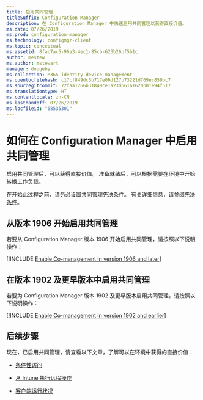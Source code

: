```yaml
---
title: 启用共同管理
titleSuffix: Configuration Manager
description: 在 Configuration Manager 中快速启用共同管理以获得直接价值。
ms.date: 07/26/2019
ms.prod: configuration-manager
ms.technology: configmgr-client
ms.topic: conceptual
ms.assetid: 8fac7ac5-96a3-4ec1-85cb-623b26bf5b1c
author: mestew
ms.author: mstewart
manager: dougeby
ms.collection: M365-identity-device-management
ms.openlocfilehash: c17cf849dc5b717e06d127b73221d769ec850bc7
ms.sourcegitcommit: 72faa1266b31849ce1a23d661a1620b01e94f517
ms.translationtype: HT
ms.contentlocale: zh-CN
ms.lasthandoff: 07/26/2019
ms.locfileid: "68535301"
---
```

# <a name="how-to-enable-co-management-in-configuration-manager"></a>如何在 Configuration Manager 中启用共同管理

启用共同管理后，可以获得直接价值。 准备就绪后，可以根据需要在环境中开始转换工作负载。

在开始此过程之前，请务必设置共同管理先决条件。 有关详细信息，请参阅[先决条件](/sccm/comanage/overview#prerequisites)。

## <a name="enable-co-management-starting-in-version-1906"></a>从版本 1906 开始启用共同管理

若要从 Configuration Manager 版本 1906 开始启用共同管理，请按照以下说明操作：

[!INCLUDE [Enable Co-management in version 1906 and later](includes/enable-co-management-1906-and-higher.md)]

## <a name="enable-co-management-in-version-1902-and-earlier"></a>在版本 1902 及更早版本中启用共同管理

若要为 Configuration Manager 版本 1902 及更早版本启用共同管理，请按照以下说明操作：

[!INCLUDE [Enable Co-management in version 1902 and earlier](includes/enable-co-management-1902-and-earlier.md)]

## <a name="next-steps"></a>后续步骤

现在，已启用共同管理，请查看以下文章，了解可以在环境中获得的直接价值：

- [条件性访问](/sccm/comanage/quickstart-conditional-access)  

- [从 Intune 执行远程操作](/sccm/comanage/quickstart-remote-actions)  

- [客户端运行状况](/sccm/comanage/quickstart-client-health)  
